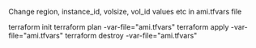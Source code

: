 Change region, instance_id, volsize, vol_id values etc in ami.tfvars file

terraform init
terraform plan -var-file="ami.tfvars"
terraform apply -var-file="ami.tfvars"
terraform destroy -var-file="ami.tfvars"